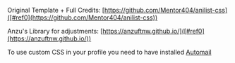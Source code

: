 Original Template + Full Credits: [https://github.com/Mentor404/anilist-css]([#ref0](https://github.com/Mentor404/anilist-css))

Anzu's Library for adjustments: [https://anzuftnw.github.io/]([#ref0](https://anzuftnw.github.io/))

To use custom CSS in your profile you need to have installed [Automail](https://github.com/hohMiyazawa/Automail)
